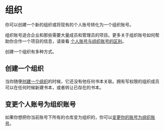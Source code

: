 # 组织

你可以创建一个新的组织或将现有的个人账号转化为一个组织账号。

组织账号适合企业和那些需要大量成员和管理员的项目。更多关于组织账号如何帮助你合作一个项目的信息，请查看 [个人账号与组织账号的区别](./differences.md)。

创建一个组织有多种方式。

## 创建一个组织

当你随便[创建一个组织](https://www.gitbook.com/organizations/new)的时候，它还没有他任何书本关联。拥有写权限的组织成员可以在任何时候新建书本，或者转让已存在的书本。

## 变更个人账号为组织账号

如果你想把你当前账号下所有的仓库变为组织的，你可以[变更你的账号为组织账号](./convert.md)。
